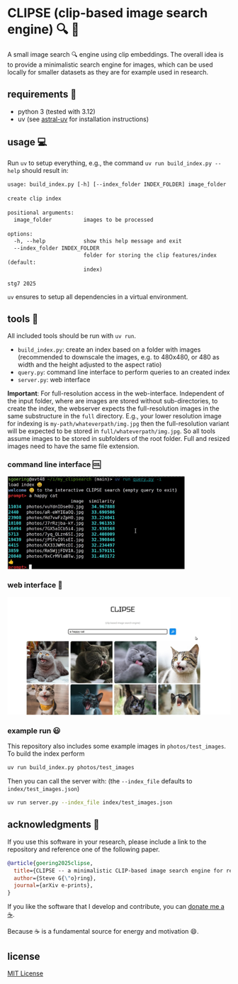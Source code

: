 # CLIPSE (clip-based image search engine) :mag: :sunrise:
A small image search :mag: engine using clip embeddings.
The overall idea is to provide a minimalistic search engine for images, which can be used locally for smaller datasets as they are for example used in research.

## requirements :wrench: 

* python 3 (tested with 3.12)
* uv (see [astral-uv](https://github.com/astral-sh/uv?tab=readme-ov-file#installation) for installation instructions)

## usage :computer:
Run `uv` to setup everything, e.g., the command `uv run build_index.py --help` should result in:

```
usage: build_index.py [-h] [--index_folder INDEX_FOLDER] image_folder

create clip index

positional arguments:
  image_folder          images to be processed

options:
  -h, --help            show this help message and exit
  --index_folder INDEX_FOLDER
                        folder for storing the clip features/index (default:
                        index)

stg7 2025

```

`uv` ensures to setup all dependencies in a virtual environment.

## tools :rocket:
All included tools should be run with `uv run`.

* `build_index.py`: create an index based on a folder with images (recommended to downscale the images, e.g. to 480x480, or 480 as width and the height adjusted to the aspect ratio)
* `query.py`: command line interface to perform queries to an created index
* `server.py`: web interface


**Important**: For full-resolution access in the web-interface.
Independent of the input folder, where are images are stored without sub-directories, to create the index, the webserver expects the full-resolution images in the same substructure in the `full` directory.
E.g., your lower resolution image for indexing is `my-path/whateverpath/img.jpg` then the full-resolution variant will be expected to be stored in `full/whateverpath/img.jpg`.
So all tools assume images to be stored in subfolders of the root folder. 
Full and resized images need to have the same file extension.

### command line interface :cool:
<img src="research/imgs/CLI.png" width="400" />

### web interface :love_letter:
<img src="research/imgs/WEB.png" width="600" />

### example run :smiley:
This repository also includes some example images in `photos/test_images`.
To build the index perform 

```bash
uv run build_index.py photos/test_images
```

Then you can call the server with: (the `--index_file` defaults to `index/test_images.json`)
```bash
uv run server.py --index_file index/test_images.json
```


## acknowledgments :book:
If you use this software in your research, please include a link to the repository and reference one of the following paper.

```bibtex
@article{goering2025clipse,
  title={CLIPSE -- a minimalistic CLIP-based image search engine for research},
  author={Steve G{\"o}ring},
  journal={arXiv e-prints},
}
```

If you like the software that I develop and contribute, you can [donate me a :coffee:](https://ko-fi.com/binarys3v3n).
 
Because :coffee: is a fundamental source for energy and motivation :smile:.


## license

[MIT License](LICENSE)

